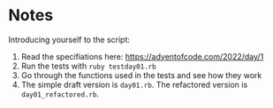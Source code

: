 # Notes

Introducing yourself to the script:
1. Read the specifiations here: https://adventofcode.com/2022/day/1
2. Run the tests with `ruby testday01.rb`
3. Go through the functions used in the tests and see how they work
4. The simple draft version is `day01.rb`. The refactored version is `day01_refactored.rb`.
